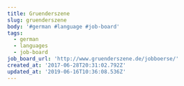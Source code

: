 ```yaml
---
title: Gruenderszene
slug: gruenderszene
body: '#german #language #job-board'
tags:
  - german
  - languages
  - job-board
job_board_url: 'http://www.gruenderszene.de/jobboerse/'
created_at: '2017-06-28T20:31:02.792Z'
updated_at: '2019-06-16T10:36:08.536Z'
---
```


